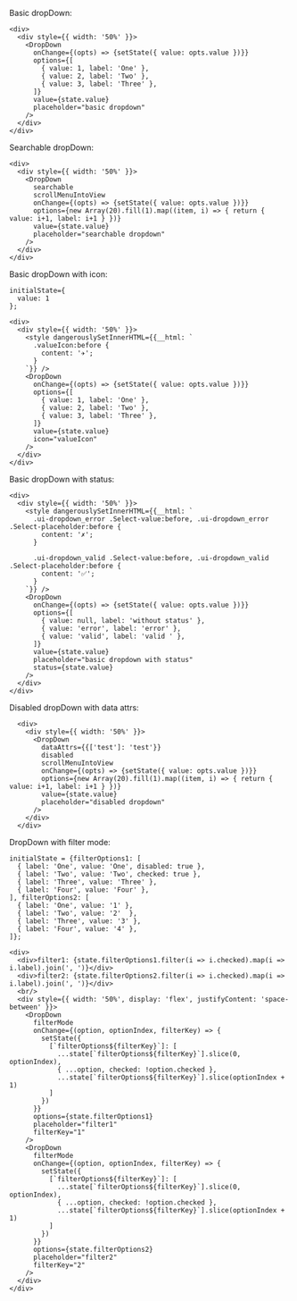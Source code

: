 Basic dropDown:

    <div>
      <div style={{ width: '50%' }}>
        <DropDown
          onChange={(opts) => {setState({ value: opts.value })}}
          options={[
            { value: 1, label: 'One' },
            { value: 2, label: 'Two' },
            { value: 3, label: 'Three' },
          ]}
          value={state.value}
          placeholder="basic dropdown"
        />
      </div>
    </div>

Searchable dropDown:

    <div>
      <div style={{ width: '50%' }}>
        <DropDown
          searchable
          scrollMenuIntoView
          onChange={(opts) => {setState({ value: opts.value })}}
          options={new Array(20).fill(1).map((item, i) => { return { value: i+1, label: i+1 } })}
          value={state.value}
          placeholder="searchable dropdown"
        />
      </div>
    </div>


Basic dropDown with icon:

    initialState={
      value: 1
    };

    <div>
      <div style={{ width: '50%' }}>
        <style dangerouslySetInnerHTML={{__html: `
          .valueIcon:before {
            content: '✈';
          }
        `}} />
        <DropDown
          onChange={(opts) => {setState({ value: opts.value })}}
          options={[
            { value: 1, label: 'One' },
            { value: 2, label: 'Two' },
            { value: 3, label: 'Three' },
          ]}
          value={state.value}
          icon="valueIcon"
        />
      </div>
    </div>

Basic dropDown with status:

    <div>
      <div style={{ width: '50%' }}>
        <style dangerouslySetInnerHTML={{__html: `
          .ui-dropdown_error .Select-value:before, .ui-dropdown_error .Select-placeholder:before {
            content: '✗';
          }

          .ui-dropdown_valid .Select-value:before, .ui-dropdown_valid .Select-placeholder:before {
            content: '✅';
          }
        `}} />
        <DropDown
          onChange={(opts) => {setState({ value: opts.value })}}
          options={[
            { value: null, label: 'without status' },
            { value: 'error', label: 'error' },
            { value: 'valid', label: 'valid ' },
          ]}
          value={state.value}
          placeholder="basic dropdown with status"
          status={state.value}
        />
      </div>
    </div>

Disabled dropDown with data attrs:

      <div>
        <div style={{ width: '50%' }}>
          <DropDown
            dataAttrs={{['test']: 'test'}}
            disabled
            scrollMenuIntoView
            onChange={(opts) => {setState({ value: opts.value })}}
            options={new Array(20).fill(1).map((item, i) => { return { value: i+1, label: i+1 } })}
            value={state.value}
            placeholder="disabled dropdown"
          />
        </div>
      </div>

DropDown with filter mode:

    initialState = {filterOptions1: [
      { label: 'One', value: 'One', disabled: true },
      { label: 'Two', value: 'Two', checked: true },
      { label: 'Three', value: 'Three' },
      { label: 'Four', value: 'Four' },
    ], filterOptions2: [
      { label: 'One', value: '1' },
      { label: 'Two', value: '2'  },
      { label: 'Three', value: '3' },
      { label: 'Four', value: '4' },
    ]};

    <div>
      <div>filter1: {state.filterOptions1.filter(i => i.checked).map(i => i.label).join(', ')}</div>
      <div>filter2: {state.filterOptions2.filter(i => i.checked).map(i => i.label).join(', ')}</div>
      <br/>
      <div style={{ width: '50%', display: 'flex', justifyContent: 'space-between' }}>
        <DropDown
          filterMode
          onChange={(option, optionIndex, filterKey) => {
            setState({
              [`filterOptions${filterKey}`]: [
                ...state[`filterOptions${filterKey}`].slice(0, optionIndex),
                { ...option, checked: !option.checked },
                ...state[`filterOptions${filterKey}`].slice(optionIndex + 1)
              ]
            })
          }}
          options={state.filterOptions1}
          placeholder="filter1"
          filterKey="1"
        />
        <DropDown
          filterMode
          onChange={(option, optionIndex, filterKey) => {
            setState({
              [`filterOptions${filterKey}`]: [
                ...state[`filterOptions${filterKey}`].slice(0, optionIndex),
                { ...option, checked: !option.checked },
                ...state[`filterOptions${filterKey}`].slice(optionIndex + 1)
              ]
            })
          }}
          options={state.filterOptions2}
          placeholder="filter2"
          filterKey="2"
        />
      </div>
    </div>
